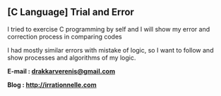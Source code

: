 ## [C Language] Trial and Error
I tried to exercise C programming by self and I will show my error and correction process in comparing codes 

I had mostly similar errors with mistake of logic, so I want to follow and show processes and algorithms of my logic.

**E-mail : drakkarverenis@gmail.com**

**Blog : http://irrationnelle.com**

